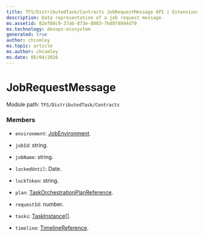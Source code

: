 ```yaml
---
title: TFS/DistributedTask/Contracts JobRequestMessage API | Extensions for Azure DevOps Services
description: Data representation of a job request message.
ms.assetid: 82ef08c9-37ab-873e-8003-7bd8f8894d70
ms.technology: devops-ecosystem
generated: true
author: chcomley
ms.topic: article
ms.author: chcomley
ms.date: 08/04/2016
---
```


# JobRequestMessage

Module path: `TFS/DistributedTask/Contracts`

### Members

- `environment`: [JobEnvironment](../../../TFS/DistributedTask/Contracts/JobEnvironment.md).

- `jobId`: string.

- `jobName`: string.

- `lockedUntil`: Date.

- `lockToken`: string.

- `plan`: [TaskOrchestrationPlanReference](../../../TFS/DistributedTask/Contracts/TaskOrchestrationPlanReference.md).

- `requestId`: number.

- `tasks`: [TaskInstance](../../../TFS/DistributedTask/Contracts/TaskInstance.md)[].

- `timeline`: [TimelineReference](../../../TFS/DistributedTask/Contracts/TimelineReference.md).
